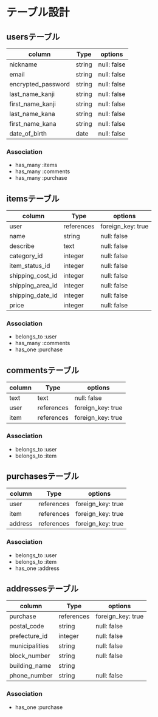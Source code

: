 # テーブル設計

## usersテーブル

|column            |Type   |options    |
|------------------|-------|-----------|
|nickname          |string |null: false|
|email             |string |null: false|
|encrypted_password|string |null: false|
|last_name_kanji   |string |null: false|
|first_name_kanji  |string |null: false|
|last_name_kana    |string |null: false|
|first_name_kana   |string |null: false|
|date_of_birth     |date   |null: false|

### Association

- has_many :items
- has_many :comments
- has_many :purchase

## itemsテーブル

|column          |Type      |options          |
|----------------|----------|-----------------|
|user            |references|foreign_key: true|
|name            |string    |null: false      |
|describe        |text      |null: false      |
|category_id     |integer   |null: false      |
|item_status_id  |integer   |null: false      |
|shipping_cost_id|integer   |null: false      |
|shipping_area_id|integer   |null: false      |
|shipping_date_id|integer   |null: false      |
|price           |integer   |null: false      |

### Association

- belongs_to :user
- has_many   :comments
- has_one    :purchase


## commentsテーブル

|column    |Type      |options          |
|----------|----------|-----------------|
|text      |text      |null: false      |
|user      |references|foreign_key: true|
|item      |references|foreign_key: true|

### Association

- belongs_to :user
- belongs_to :item


## purchasesテーブル

|column         |Type      |options          |
|---------------|----------|-----------------|
|user           |references|foreign_key: true|
|item           |references|foreign_key: true|
|address        |references|foreign_key: true|



### Association

- belongs_to :user
- belongs_to :item
- has_one    :address


## addressesテーブル

|column         |Type      |options          |
|---------------|----------|-----------------|
|purchase       |references|foreign_key: true|
|postal_code    |string    |null: false      |
|prefecture_id  |integer   |null: false      |
|municipalities |string    |null: false      |
|block_number   |string    |null: false      |
|building_name  |string    |                 |
|phone_number   |string    |null: false      |

### Association

- has_one  :purchase







